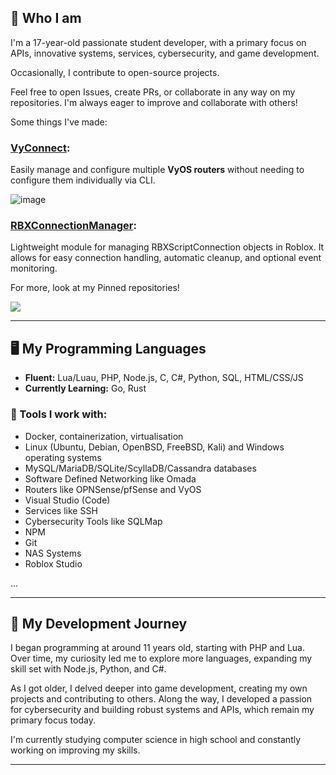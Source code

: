 ## 👋  Who I am 

I'm a 17-year-old passionate student developer, with a primary focus on APIs, innovative systems, services, cybersecurity, and game development.

Occasionally, I contribute to open-source projects.

Feel free to open Issues, create PRs, or collaborate in any way on my repositories. I'm always eager to improve and collaborate with others!

Some things I've made:

### [VyConnect](https://github.com/Jarnster/VyConnect):
Easily manage and configure multiple **VyOS routers** without needing to configure them individually via CLI.

![image](https://github.com/user-attachments/assets/942ef6da-43bb-4659-946f-0d6a5a020666)

### [RBXConnectionManager](Ultray-Studios/RBXConnectionManager):
Lightweight module for managing RBXScriptConnection objects in Roblox. It allows for easy connection handling, automatic cleanup, and optional event monitoring.

For more, look at my Pinned repositories!

![](https://github-readme-stats.vercel.app/api?username=jarnster&count_private=true&show_icons=true&theme=nord&hide_border=true)

---

## 🖥️ My Programming Languages  
- **Fluent:** Lua/Luau, PHP, Node.js, C, C#, Python, SQL, HTML/CSS/JS  
- **Currently Learning:** Go, Rust

### 🔧 Tools I work with:
- Docker, containerization, virtualisation
- Linux (Ubuntu, Debian, OpenBSD, FreeBSD, Kali) and Windows operating systems
- MySQL/MariaDB/SQLite/ScyllaDB/Cassandra databases
- Software Defined Networking like Omada
- Routers like OPNSense/pfSense and VyOS
- Visual Studio (Code)
- Services like SSH
- Cybersecurity Tools like SQLMap
- NPM
- Git
- NAS Systems
- Roblox Studio

...

---

## 📜 My Development Journey  
I began programming at around 11 years old, starting with PHP and Lua. Over time, my curiosity led me to explore more languages, expanding my skill set with Node.js, Python, and C#.

As I got older, I delved deeper into game development, creating my own projects and contributing to others. Along the way, I developed a passion for cybersecurity and building robust systems and APIs, which remain my primary focus today.

I'm currently studying computer science in high school and constantly working on improving my skills.

---

<!--
**Jarnster/Jarnster** is a ✨ _special_ ✨ repository because its `README.md` (this file) appears on your GitHub profile.

Here are some ideas to get you started:

- 🔭 I’m currently working on ...
- 🌱 I’m currently learning ...
- 👯 I’m looking to collaborate on ...
- 🤔 I’m looking for help with ...
- 💬 Ask me about ...
- 📫 How to reach me: ...
- 😄 Pronouns: ...
- ⚡ Fun fact: ...
-->
